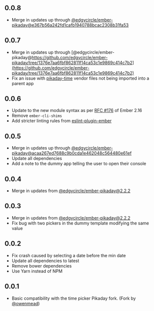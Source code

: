 ## 0.0.8
- Merge in updates up through [@edgycircle/ember-pikaday@e367b56a242fd1cafb1940788bcac2308b31fa53](https://github.com/edgycircle/ember-pikaday/tree/e367b56a242fd1cafb1940788bcac2308b31fa53)

## 0.0.7
- Merge in updates up through [@edgycircle/ember-pikaday@https://github.com/edgycircle/ember-pikaday/tree/1376e7aa6fbf862811f14ca53c1e9869c414c7b2](https://github.com/edgycircle/ember-pikaday/tree/1376e7aa6fbf862811f14ca53c1e9869c414c7b2)
- Fix an issue with [pikaday-time](https://github.com/owenmead/Pikaday) vendor files not being imported into a parent app

## 0.0.6
- Update to the new module syntax as per [RFC #176](https://github.com/emberjs/rfcs/blob/master/text/0176-javascript-module-api.md) of Ember 2.16
- Remove `ember-cli-shims`
- Add stricter linting rules from [eslint-plugin-ember](https://github.com/ember-cli/eslint-plugin-ember)

## 0.0.5
- Merge in updates up through [@edgycircle/ember-pikaday@acaa267ed7688c9b0cda1e462048c564480e61ef](https://github.com/edgycircle/ember-pikaday/tree/acaa267ed7688c9b0cda1e462048c564480e61ef)
- Update all dependencies
- Add a note to the dummy app telling the user to open their console

## 0.0.4
- Merge in updates from [@edgycircle/ember-pikaday@2.2.2](https://github.com/edgycircle/ember-pikaday/tree/e2d7335c31b8ad48f312d8c8f283147e700a6b6b)

## 0.0.3

- Merge in updates from [@edgycircle/ember-pikaday@2.2.2](https://github.com/edgycircle/ember-pikaday)
- Fix bug with two pickers in the dummy template modifying the same value

## 0.0.2
- Fix crash caused by selecting a date before the min date
- Update all dependencies to latest
- Remove bower dependencies
- Use Yarn instead of NPM

## 0.0.1
- Basic compatibility with the time picker Pikaday fork. (Fork by [@owenmead](https://github.com/owenmead/Pikaday))

